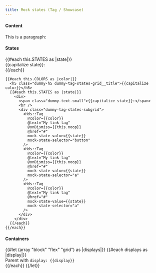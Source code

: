 ```yaml
---
title: Mock states (Tag / Showcase)
---
```


<section data-test-percy>
  <h4 class="dummy-h4">Content</h4>
  <div class="dummy-tag-base-sample">
    <Hds::Tag @text="My text tag" @onDismiss={{this.noop}} />
    <Hds::Tag @text="My text tag" />
    <Hds::Tag @text="My link tag" @onDismiss={{this.noop}} @href="#" />
    <Hds::Tag @text="My link tag" @href="#" />
  </div>
  <div class="dummy-tag-base-sample">
    <p>This is a paragraph: <Hds::Tag @text="My text tag" /></p>
  </div>

  <h4 class="dummy-h4">States</h4>
  <div class="dummy-tag-states-grid">
    {{#each this.STATES as |state|}}
      <div>
        <span class="dummy-text-small">{{capitalize state}}:</span>
        <br />
        <div class="dummy-tag-states-subgrid">
          <Hds::Tag @text="My tag" @onDismiss={{this.noop}} mock-state-value={{state}} mock-state-selector="button" />
        </div>
      </div>
    {{/each}}

    {{#each this.COLORS as |color|}}
      <h5 class="dummy-h5 dummy-tag-states-grid__title">{{capitalize color}}</h5>
      {{#each this.STATES as |state|}}
        <div>
          <span class="dummy-text-small">{{capitalize state}}:</span>
          <br />
          <div class="dummy-tag-states-subgrid">
            <Hds::Tag
              @color={{color}}
              @text="My link tag"
              @onDismiss={{this.noop}}
              @href="#"
              mock-state-value={{state}}
              mock-state-selector="button"
            />
            <Hds::Tag
              @color={{color}}
              @text="My link tag"
              @onDismiss={{this.noop}}
              @href="#"
              mock-state-value={{state}}
              mock-state-selector="a"
            />
            <Hds::Tag
              @color={{color}}
              @text="My link tag"
              @href="#"
              mock-state-value={{state}}
              mock-state-selector="a"
            />
          </div>
        </div>
      {{/each}}
    {{/each}}
  </div>

  <h4 class="dummy-h4">Containers</h4>
  <div class="dummy-tag-containers">
    {{#let (array "block" "flex" "grid") as |displays|}}
      {{#each displays as |display|}}
        <div>
          <span class="dummy-text-small">Parent with <code class="dummy-code">display: {{display}}</code></span>
          <br />
          <div class="dummy-tag-containers__{{display}}">
            <Hds::Tag @text="My text tag" @onDismiss={{this.noop}} />
            <Hds::Tag @text="My text tag" @onDismiss={{this.noop}} />
            <Hds::Tag @text="My slightly longer tag" @onDismiss={{this.noop}} />
            <Hds::Tag @text="My text tag" @onDismiss={{this.noop}} />
          </div>
        </div>
      {{/each}}
    {{/let}}
  </div>
</section>